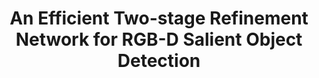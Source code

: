 
# <p align=center>An Efficient Two-stage Refinement  Network for RGB-D Salient Object Detection</p>
